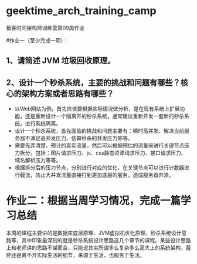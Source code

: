 # geektime_arch_training_camp
极客时间架构师训练营第09周作业

#作业一（至少完成一项）：
## 1、请简述 JVM 垃圾回收原理。
## 2、设计一个秒杀系统，主要的挑战和问题有哪些？核心的架构方案或者思路有哪些？
* 以Web网站为例，首先应该要根据实际情况做分析，是在现有系统上扩展功能，还是重新设计一个隔离开的秒杀系统，通常建议重新开发一套新的秒杀系统，进行系统隔离。
* 设计一个秒杀系统，首先面临的挑战和问题主要有：瞬时高并发、解决当前服务器不满足高并发压力、估算秒杀的并发压力等等。
* 需要先弄清楚，预计的真实流量，然后可以根据预估的流量来进行关键节点压力拆分。包括：图片请求压力、js、css静态资源请求压力、接口请求压力、域名解析压力等等。
* 根据拆分后的压力节点，分别进行对应的优化，在关键节点可以进行计数器进行截流，防止大并发流量直接打到更加底层的服务，造成服务器奔溃。

# 作业二：根据当周学习情况，完成一篇学习总结
本周的课程主要讲的是数据库底层原理、JVM虚拟机优化原理、秒杀系统设计思路等，其中印象最深刻的就是秒杀系统设计思路这几个章节的课程。某些设计思路上和老师讲的思路不谋而合，只能说其实所谓多么复杂多么高大上的系统架构，最终还是离不开实际生活的细节，来源于生活，也服务于生活。